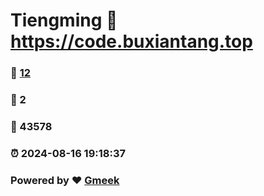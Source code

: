 # Tiengming :link: https://code.buxiantang.top 
### :page_facing_up: [12](https://code.buxiantang.top/tag.html) 
### :speech_balloon: 2 
### :hibiscus: 43578 
### :alarm_clock: 2024-08-16 19:18:37 
### Powered by :heart: [Gmeek](https://github.com/Meekdai/Gmeek)
